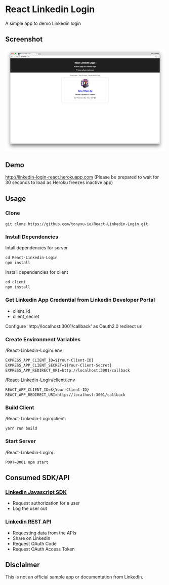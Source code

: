 # React Linkedin Login

A simple app to demo Linkedin login

## Screenshot

![React Linkedin Login Screenshot](https://github.com/tonyxu-io/storage/blob/master/React-Linkedin-Login.png?raw=true)

## Demo

http://linkedin-login-react.herokuapp.com (Please be prepared to wait for 30 seconds to load as Heroku freezes inactive app)

## Usage

### Clone

```shell
git clone https://github.com/tonyxu-io/React-Linkedin-Login.git
```

### Install Dependencies

Intall dependencies for server
```shell
cd React-Linkedin-Login
npm install
```

Install dependencies for client
```shell
cd client
npm install
```
### Get Linkedin App Credential from Linkedin Developer Portal

- client_id
- client_secret

Configure 'http://localhost:3001/callback' as Oauth2.0 redirect uri

### Create Environment Variables

/React-Linkedin-Login/.env

```shell
EXPRESS_APP_CLIENT_ID=${Your-Client-ID}
EXPRESS_APP_CLIENT_SECRET=${Your-Client-Secret}
EXPRESS_APP_REDIRECT_URI=http://localhost:3001/callback
```

/React-Linkedin-Login/client/.env

```shell
REACT_APP_CLIENT_ID=${Your-Client-ID}
REACT_APP_REDIRECT_URI=http://localhost:3001/callback
```

### Build Client

/React-Linkedin-Login/client:

```shell
yarn run build
```

### Start Server

/React-Linkedin-Login/:

```shell
PORT=3001 npm start
```

## Consumed SDK/API

### [Linkedin Javascript SDK](https://developer.linkedin.com/docs/getting-started-js-sdk)

* Request authorization for a user
* Log the user out

### [Linkedin REST API](https://developer.linkedin.com/docs/rest-api)

* Requesting data from the APIs
* Share on Linkedin
* Request OAuth Code
* Request OAuth Access Token

## Disclaimer

This is not an official sample app or documentation from LinkedIn.
